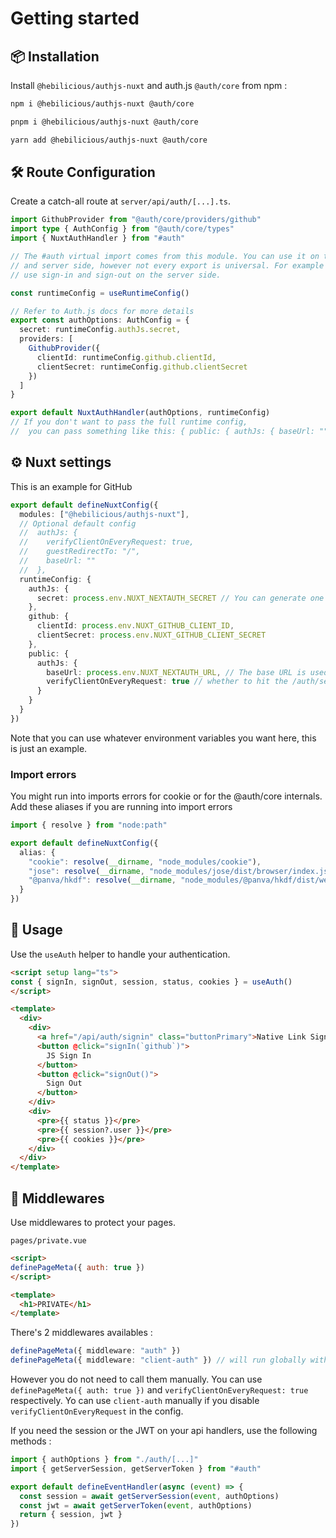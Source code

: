 # Getting started

## 📦 Installation

Install `@hebilicious/authjs-nuxt` and auth.js `@auth/core`  from npm :

```bash
npm i @hebilicious/authjs-nuxt @auth/core

pnpm i @hebilicious/authjs-nuxt @auth/core

yarn add @hebilicious/authjs-nuxt @auth/core
```

## 🛠️ Route Configuration

Create a catch-all route at `server/api/auth/[...].ts`. 

```ts
import GithubProvider from "@auth/core/providers/github"
import type { AuthConfig } from "@auth/core/types"
import { NuxtAuthHandler } from "#auth"

// The #auth virtual import comes from this module. You can use it on the client
// and server side, however not every export is universal. For example do not
// use sign-in and sign-out on the server side.

const runtimeConfig = useRuntimeConfig()

// Refer to Auth.js docs for more details
export const authOptions: AuthConfig = {
  secret: runtimeConfig.authJs.secret,
  providers: [
    GithubProvider({
      clientId: runtimeConfig.github.clientId,
      clientSecret: runtimeConfig.github.clientSecret
    })
  ]
}

export default NuxtAuthHandler(authOptions, runtimeConfig)
// If you don't want to pass the full runtime config,
//  you can pass something like this: { public: { authJs: { baseUrl: "" } } }
```

## ⚙️ Nuxt settings

This is an example for GitHub

 ```ts
export default defineNuxtConfig({
   modules: ["@hebilicious/authjs-nuxt"],
   // Optional default config
   //  authJs: {
   //    verifyClientOnEveryRequest: true,
   //    guestRedirectTo: "/",
   //    baseUrl: ""
   //  },
   runtimeConfig: {
     authJs: {
       secret: process.env.NUXT_NEXTAUTH_SECRET // You can generate one with `openssl rand -base64 32`
     },
     github: {
       clientId: process.env.NUXT_GITHUB_CLIENT_ID,
       clientSecret: process.env.NUXT_GITHUB_CLIENT_SECRET
     },
     public: {
       authJs: {
         baseUrl: process.env.NUXT_NEXTAUTH_URL, // The base URL is used for the Origin Check in prod only
         verifyClientOnEveryRequest: true // whether to hit the /auth/session endpoint on every client request
       }
     }
   }
})
  ```

Note that you can use whatever environment variables you want here, this is just an example.

### Import errors

You might run into imports errors for cookie or for the @auth/core internals. 
Add these aliases if you are running into import errors

```ts
import { resolve } from "node:path"

export default defineNuxtConfig({
  alias: {
    "cookie": resolve(__dirname, "node_modules/cookie"),
    "jose": resolve(__dirname, "node_modules/jose/dist/browser/index.js"),
    "@panva/hkdf": resolve(__dirname, "node_modules/@panva/hkdf/dist/web/index.js")
  }
})
```

## 📝 Usage

Use the `useAuth` helper to handle your authentication.

```html
<script setup lang="ts">
const { signIn, signOut, session, status, cookies } = useAuth()
</script>

<template>
  <div>
    <div>
      <a href="/api/auth/signin" class="buttonPrimary">Native Link Sign in</a>
      <button @click="signIn(`github`)">
        JS Sign In
      </button>
      <button @click="signOut()">
        Sign Out
      </button>
    </div>
    <div>
      <pre>{{ status }}</pre>
      <pre>{{ session?.user }}</pre>
      <pre>{{ cookies }}</pre>
    </div>
  </div>
</template>
```

## 📝 Middlewares

Use middlewares to protect your pages.

`pages/private.vue`

```html
<script>
definePageMeta({ auth: true })
</script>

<template>
  <h1>PRIVATE</h1>
</template>
```

There's 2 middlewares availables :

```ts
definePageMeta({ middleware: "auth" })
definePageMeta({ middleware: "client-auth" }) // will run globally with `verifyClientOnEveryRequest: true`
```

However you do not need to call them manually. You can use `definePageMeta({ auth: true })` and `verifyClientOnEveryRequest: true` respectively.
Yo can use `client-auth` manually if you disable `verifyClientOnEveryRequest` in the config.

If you need the session or the JWT on your api handlers, use the following methods :

```ts
import { authOptions } from "./auth/[...]"
import { getServerSession, getServerToken } from "#auth"

export default defineEventHandler(async (event) => {
  const session = await getServerSession(event, authOptions)
  const jwt = await getServerToken(event, authOptions)
  return { session, jwt }
})
```
